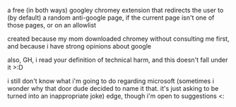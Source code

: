 a free (in both ways) googley chromey extension that redirects the user to (by default) a random anti-google page, if the current page isn't one of those pages, or on an allowlist

created because my mom downloaded chromey without consulting me first, and because i have strong opinions about google

also, GH, i read your definition of technical harm, and this doesn't fall under it >:D

i still don't know what i'm going to do regarding microsoft (sometimes i wonder why that door dude decided to name it that. it's just asking to be turned into an inappropriate joke) edge, though i'm open to suggestions <:

